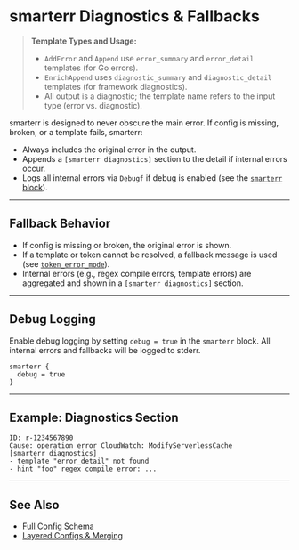 # smarterr Diagnostics & Fallbacks

> **Template Types and Usage:**
>
> - `AddError` and `Append` use `error_summary` and `error_detail` templates (for Go errors).
> - `EnrichAppend` uses `diagnostic_summary` and `diagnostic_detail` templates (for framework diagnostics).
> - All output is a diagnostic; the template name refers to the input type (error vs. diagnostic).

smarterr is designed to never obscure the main error. If config is missing, broken, or a template fails, smarterr:

- Always includes the original error in the output.
- Appends a `[smarterr diagnostics]` section to the detail if internal errors occur.
- Logs all internal errors via `Debugf` if debug is enabled (see the [`smarterr` block](schema.md#smarterr-optional)).

---

## Fallback Behavior

- If config is missing or broken, the original error is shown.
- If a template or token cannot be resolved, a fallback message is used (see [`token_error_mode`](schema.md#smarterr-optional)).
- Internal errors (e.g., regex compile errors, template errors) are aggregated and shown in a `[smarterr diagnostics]` section.

---

## Debug Logging

Enable debug logging by setting `debug = true` in the `smarterr` block. All internal errors and fallbacks will be logged to stderr.

```hcl
smarterr {
  debug = true
}
```

---

## Example: Diagnostics Section

```text
ID: r-1234567890
Cause: operation error CloudWatch: ModifyServerlessCache
[smarterr diagnostics]
- template "error_detail" not found
- hint "foo" regex compile error: ...
```

---

## See Also

- [Full Config Schema](schema.md)
- [Layered Configs & Merging](layering.md)
